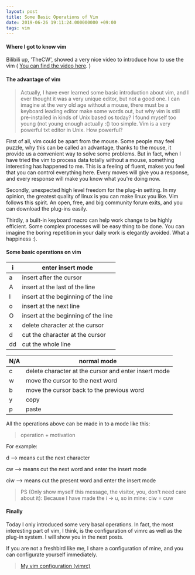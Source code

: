 ```yaml
---
layout: post
title: Some Basic Operations of Vim
date: 2019-06-26 19:11:24.000000000 +09:00
tags: vim
---
```


#### Where I got to know vim

Bilibili up, 'TheCW', showed a very nice video to introduce how to use the vim ( [You can find the video here](http://www.bilibili.com/video/av55498503?from=search&seid=9399177761934796555). )

#### The advantage of vim

> Actually, I have ever learned some basic introduction about vim, and I ever thought it was a very unique editor, but not a good one. I can imagine at the very old age without a mouse, there must be a keyboard leading editor make some words out, but why vim is still pre-installed in kinds of Unix based os today? I found myself too young (not young enough actually :() too simple. Vim is a very powerful txt editor in Unix. How powerful? 

First of all, vim could be apart from the mouse. Some people may feel puzzle, why this can be called an advantage, thanks to the mouse, it provide us a convenient way to solve some problems. But in fact, when I have tried the vim to process data totally without a mouse, something interesting has happened to me. This is a feeling of fluent, makes you feel that you can control everything here. Every moves will give you a response, and every response will make you know what you're doing now. 

Secondly, unexpected high level freedom for the plug-in setting. In my opinion, the greatest quality of linux is you can make linux you like. Vim follows this spirit. An open, free, and big community forum exits, and you can download the plug-ins easily.

Thirdly, a built-in keyboard macro can help work change to be highly efficient. Some complex processes will be easy thing to be done. You can imagine the boring repetition in your daily work is elegantly avoided. What a happiness :).

#### Some basic operations on vim

| i  | enter insert mode                   |
|----|-------------------------------------|
| a  | insert after the cursor             |
| A  | insert at the last of the line      |
| I  | insert at the beginning of the line |
| o  | insert at the next line             |
| O  | insert at the beginning of the line |
| x  | delete character at the cursor      |
| d  | cut the character at the cursor     |
| dd | cut the whole line                  |

| N/A | normal mode                                          |
|-----|------------------------------------------------------|
| c   | delete character at the cursor and enter insert mode |
| w   | move the cursor to the next word                     |
| b   | move the cursor back to the previous word            |
| y   | copy                                                 |
| p   | paste                                                |

All the operations above can be made in to a mode like this:

> operation + motivation

For example:

d --> means cut the next character

cw --> means cut the next word and enter the insert mode

ciw --> means cut the present word and enter the insert mode 

> PS (Only show myself this message, the visitor, you, don't need care about it): Because I have made the i -> u, so in mine: ciw = cuw

#### Finally

Today I only introduced some very basal operations. In fact, the most interesting part of vim, I think, is the configuration of vimrc as well as the plug-in system. I will show you in the next posts.

If you are not a freshbird like me, I share a configuration of mine, and you can configurate yourself immediately.

> [My vim configuration (vimrc)](https://github.com/zququ/vim-configuration)
